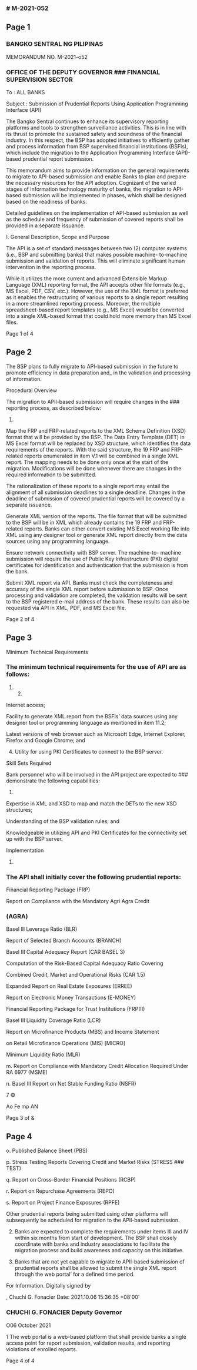 ### # M-2021-052

## Page 1

### BANGKO SENTRAL NG PILIPINAS

MEMORANDUM NO. M-2021-o52

### OFFICE OF THE DEPUTY GOVERNOR ### FINANCIAL SUPERVISION SECTOR

To : ALL BANKS

Subject : Submission of Prudential Reports Using Application Programming Interface (API)

The Bangko Sentral continues to enhance its supervisory reporting platforms and tools to strengthen surveillance activities. This is in line with its thrust to promote the sustained safety and soundness of the financial industry. In this respect, the BSP has adopted initiatives to efficiently gather and process information from BSP supervised financial institutions (BSFls), which include the migration to the Application Programming Interface (API)-based prudential report submission.

This memorandum aims to provide information on the general requirements to migrate to API-based submission and enable Banks to plan and prepare the necessary resources for the API adoption. Cognizant of the varied stages of information technology maturity of banks, the migration to API-based submission will be implemented in phases, which shall be designed based on the readiness of banks.

Detailed guidelines on the implementation of APl-based submission as well as the schedule and frequency of submission of covered reports shall be provided in a separate issuance.

I. General Description, Scope and Purpose

The API is a set of standard messages between two (2) computer systems (i.e., BSP and submitting banks) that makes possible machine- to-machine submission and validation of reports. This will eliminate significant human intervention in the reporting process.

While it utilizes the more current and advanced Extensible Markup Language (XML) reporting format, the API accepts other file formats (e.g., MS Excel, PDF, CSV, etc.). However, the use of the XML format is preferred as it enables the restructuring of various reports to a single report resulting in a more streamlined reporting process. Moreover, the multiple spreadsheet-based report templates (e.g., MS Excel) would be converted into a single XML-based format that could hold more memory than MS Excel files.

Page 1 of 4

## Page 2

The BSP plans to fully migrate to API-based submission in the future to promote efficiency in data preparation and_ in the validation and processing of information.

Procedural Overview

The migration to APlI-based submission will require changes in the ### reporting process, as described below:

1.

Map the FRP and FRP-related reports to the XML Schema Definition (XSD) format that will be provided by the BSP. The Data Entry Template (DET) in MS Excel format will be replaced by XSD structure, which identifies the data requirements of the reports. With the said structure, the 19 FRP and FRP-related reports enumerated in item V.1 will be combined in a single XML report. The mapping needs to be done only once at the start of the migration. Modifications will be done whenever there are changes in the required information to be submitted.

The rationalization of these reports to a single report may entail the alignment of all submission deadlines to a single deadline. Changes in the deadline of submission of covered prudential reports will be covered by a separate issuance.

Generate XML version of the reports. The file format that will be submitted to the BSP will be in XML which already contains the 19 FRP and FRP-related reports. Banks can either convert existing MS Excel working file into XML using any designer tool or generate XML report directly from the data sources using any programming language.

Ensure network connectivity with BSP server. The machine-to- machine submission will require the use of Public Key Infrastructure (PKI) digital certificates for identification and authentication that the submission is from the bank.

Submit XML report via API. Banks must check the completeness and accuracy of the single XML report before submission to BSP. Once processing and validation are completed, the validation results will be sent to the BSP registered e-mail address of the bank. These results can also be requested via API in XML, PDF, and MS Excel file.

Page 2 of 4

## Page 3

Minimum Technical Requirements

### The minimum technical requirements for the use of API are as follows:

1. 2.

Internet access;

Facility to generate XML report from the BSFls’ data sources using any designer tool or programming language as mentioned in item 11.2;

Latest versions of web browser such as Microsoft Edge, Internet Explorer, Firefox and Google Chrome; and

4. Utility for using PKI Certificates to connect to the BSP server.

Skill Sets Required

Bank personnel who will be involved in the API project are expected to ### demonstrate the following capabilities:

1.

Expertise in XML and XSD to map and match the DETs to the new XSD structures;

Understanding of the BSP validation rules; and

Knowledgeable in utilizing API and PKI Certificates for the connectivity set up with the BSP server.

Implementation

1.

### The API shall initially cover the following prudential reports:

Financial Reporting Package (FRP)

Report on Compliance with the Mandatory Agri Agra Credit

### (AGRA)

Basel Ill Leverage Ratio (BLR)

Report of Selected Branch Accounts (BRANCH)

Basel III Capital Adequacy Report (CAR BASEL 3)

Computation of the Risk-Based Capital Adequacy Ratio Covering

Combined Credit, Market and Operational Risks (CAR 1.5)

Expanded Report on Real Estate Exposures (ERREE)

Report on Electronic Money Transactions (E-MONEY)

Financial Reporting Package for Trust Institutions (FRPTI)

Basel III Liquidity Coverage Ratio (LCR)

Report on Microfinance Products (MBS) and Income Statement

on Retail Microfinance Operations (MIS) [MICRO]

Minimum Liquidity Ratio (MLR)

m. Report on Compliance with Mandatory Credit Allocation Required Under RA 6977 (MSME)

n. Basel III Report on Net Stable Funding Ratio (NSFR)

7 ©

Ao Fe mp AN

Page 3 of &

## Page 4

o. Published Balance Sheet (PBS)

p. Stress Testing Reports Covering Credit and Market Risks (STRESS ### TEST)

q. Report on Cross-Border Financial Positions (RCBP)

r. Report on Repurchase Agreements (REPO)

s. Report on Project Finance Exposures (RPFE)

Other prudential reports being submitted using other platforms will subsequently be scheduled for migration to the APlI-based submission.

2. Banks are expected to complete the requirements under items III and IV within six months from start of development. The BSP shall closely coordinate with banks and industry associations to facilitate the migration process and build awareness and capacity on this initiative.

3. Banks that are not yet capable to migrate to APlI-based submission of prudential reports shall be allowed to submit the single XML report through the web portal’ for a defined time period.

For Information. Digitally signed by

, Chuchi G. Fonacier Date: 2021.10.06 15:36:35 +08'00'

### CHUCHI G. FONACIER Deputy Governor

O06 October 2021

1 The web portal is a web-based platform that shall provide banks a single access point for report submission, validation results, and reporting violations of enrolled reports.

Page 4 of 4 